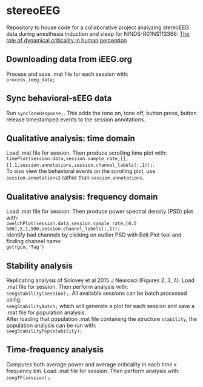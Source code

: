 # stereoEEG
Repository to house code for a collaborative project analyzing stereoEEG data during anesthesia induction and sleep for NINDS-R01NS113366: [The role of dynamical criticality in human perception](https://reporter.nih.gov/project-details/9969278)

## Downloading data from iEEG.org
Process and save .mat file for each session with:  
`process_ieeg_data;`

## Sync behavioral-sEEG data
Run `syncToneResponse;`. 
This adds the tone on, tone off, button press, button release timestamped events to the session annotations. 

## Qualitative analysis: time domain
Load .mat file for session. Then produce scrolling time plot with:  
`timePlot(session.data,session.sample_rate,[],[],1,session.annotations,session.channel_labels(:,1));`.  
To also view the behavioral events on the scrolling plot, use `session.annotations2` rather than `session.annotations`. 

## Qualitative analysis: frequency domain
Load .mat file for session. Then produce power spectral density (PSD) plot with:  
`pwelchPlot(session.data,session.sample_rate,[0.5 500],5,1,500,session.channel_labels(:,1));`  
Identify bad channels by clicking on outlier PSD with Edit Plot tool and finding channel name:  
`get(gco,'Tag')`

## Stability analysis 
Replicating analysis of Solovey et al 2015 J Neurosci (Figures 2, 3, 4).
Load .mat file for session. Then perform analysis with:  
`seegStability(session);`.
All available sessions can be batch processed using:  
`seegStabilityBatch;` which will generate a plot for each session and save a .mat file for population analysis.  
After loading that population .mat file containing the structure `stability`, the population analysis can be run with:  
`seegStabilityPop(stability);`

## Time-frequency analysis
Computes both average power and average criticality in each time x frequency bin. 
Load .mat file for session. Then perform analysis with:  
`seegTF(session);`.
